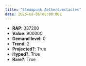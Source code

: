 ```yaml
---
title: "Steampunk Aetherspectacles"
date: 2025-08-06T00:00:00Z
---
```

- **RAP**: 337200
- **Value**: 900000
- **Demand level**: 0
- **Trend**: 2
- **Projected?**: True
- **Hyped?**: True
- **Rare?**: True
